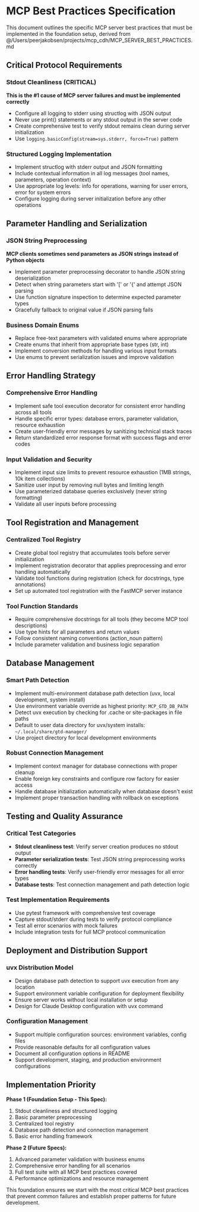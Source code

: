 # MCP Best Practices Specification

This document outlines the specific MCP server best practices that must be implemented in the foundation setup, derived from @/Users/peerjakobsen/projects/mcp_cdh/MCP_SERVER_BEST_PRACTICES.md

## Critical Protocol Requirements

### Stdout Cleanliness (CRITICAL)
**This is the #1 cause of MCP server failures and must be implemented correctly**

- Configure all logging to stderr using structlog with JSON output
- Never use print() statements or any stdout output in the server code
- Create comprehensive test to verify stdout remains clean during server initialization
- Use `logging.basicConfig(stream=sys.stderr, force=True)` pattern

### Structured Logging Implementation
- Implement structlog with stderr output and JSON formatting
- Include contextual information in all log messages (tool names, parameters, operation context)
- Use appropriate log levels: info for operations, warning for user errors, error for system errors
- Configure logging during server initialization before any other operations

## Parameter Handling and Serialization

### JSON String Preprocessing
**MCP clients sometimes send parameters as JSON strings instead of Python objects**

- Implement parameter preprocessing decorator to handle JSON string deserialization
- Detect when string parameters start with '[' or '{' and attempt JSON parsing
- Use function signature inspection to determine expected parameter types
- Gracefully fallback to original value if JSON parsing fails

### Business Domain Enums
- Replace free-text parameters with validated enums where appropriate
- Create enums that inherit from appropriate base types (str, int)
- Implement conversion methods for handling various input formats
- Use enums to prevent serialization issues and improve validation

## Error Handling Strategy

### Comprehensive Error Handling
- Implement safe tool execution decorator for consistent error handling across all tools
- Handle specific error types: database errors, parameter validation, resource exhaustion
- Create user-friendly error messages by sanitizing technical stack traces
- Return standardized error response format with success flags and error codes

### Input Validation and Security
- Implement input size limits to prevent resource exhaustion (1MB strings, 10k item collections)
- Sanitize user input by removing null bytes and limiting length
- Use parameterized database queries exclusively (never string formatting)
- Validate all user inputs before processing

## Tool Registration and Management

### Centralized Tool Registry
- Create global tool registry that accumulates tools before server initialization
- Implement registration decorator that applies preprocessing and error handling automatically
- Validate tool functions during registration (check for docstrings, type annotations)
- Set up automated tool registration with the FastMCP server instance

### Tool Function Standards
- Require comprehensive docstrings for all tools (they become MCP tool descriptions)
- Use type hints for all parameters and return values
- Follow consistent naming conventions (action_noun pattern)
- Include parameter validation and business logic separation

## Database Management

### Smart Path Detection
- Implement multi-environment database path detection (uvx, local development, system install)
- Use environment variable override as highest priority: `MCP_GTD_DB_PATH`
- Detect uvx execution by checking for .cache or site-packages in file paths
- Default to user data directory for uvx/system installs: `~/.local/share/gtd-manager/`
- Use project directory for local development environments

### Robust Connection Management
- Implement context manager for database connections with proper cleanup
- Enable foreign key constraints and configure row factory for easier access
- Handle database initialization automatically when database doesn't exist
- Implement proper transaction handling with rollback on exceptions

## Testing and Quality Assurance

### Critical Test Categories
- **Stdout cleanliness test**: Verify server creation produces no stdout output
- **Parameter serialization tests**: Test JSON string preprocessing works correctly
- **Error handling tests**: Verify user-friendly error messages for all error types
- **Database tests**: Test connection management and path detection logic

### Test Implementation Requirements
- Use pytest framework with comprehensive test coverage
- Capture stdout/stderr during tests to verify protocol compliance
- Test all error scenarios with mock failures
- Include integration tests for full MCP protocol communication

## Deployment and Distribution Support

### uvx Distribution Model
- Design database path detection to support uvx execution from any location
- Support environment variable configuration for deployment flexibility
- Ensure server works without local installation or setup
- Design for Claude Desktop configuration with uvx command

### Configuration Management
- Support multiple configuration sources: environment variables, config files
- Provide reasonable defaults for all configuration values
- Document all configuration options in README
- Support development, staging, and production environment configurations

## Implementation Priority

**Phase 1 (Foundation Setup - This Spec):**
1. Stdout cleanliness and structured logging
2. Basic parameter preprocessing
3. Centralized tool registry
4. Database path detection and connection management
5. Basic error handling framework

**Phase 2 (Future Specs):**
1. Advanced parameter validation with business enums
2. Comprehensive error handling for all scenarios
3. Full test suite with all MCP best practices covered
4. Performance optimizations and resource management

This foundation ensures we start with the most critical MCP best practices that prevent common failures and establish proper patterns for future development.